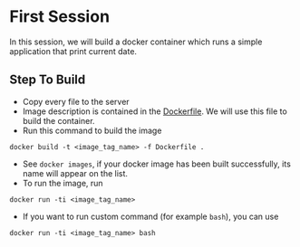 # First Session
In this session, we will build a docker container which runs a simple application that print current date.

## Step To Build
- Copy every file to the server
- Image description is contained in the [Dockerfile](Dockerfile). We will use this file to build the container.
- Run this command to build the image
```
docker build -t <image_tag_name> -f Dockerfile .
```
- See `docker images`, if your docker image has been built successfully, its name will appear on the list.
- To run the image, run
```
docker run -ti <image_tag_name>
```
- If you want to run custom command (for example `bash`), you can use
```
docker run -ti <image_tag_name> bash
```